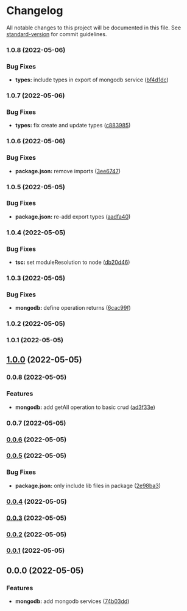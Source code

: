 # Changelog

All notable changes to this project will be documented in this file. See [standard-version](https://github.com/conventional-changelog/standard-version) for commit guidelines.

### 1.0.8 (2022-05-06)


### Bug Fixes

* **types:** include types in export of mongodb service ([bf4d1dc](https://github.com/moonlitworks/persist/commit/bf4d1dca5d9724a294ef9117e762de07cc7bac00))

### 1.0.7 (2022-05-06)


### Bug Fixes

* **types:** fix create and update types ([c883985](https://github.com/moonlitworks/persist/commit/c883985b67c3c72e717bf5c359be91a7065070de))

### 1.0.6 (2022-05-06)


### Bug Fixes

* **package.json:** remove imports ([3ee6747](https://github.com/moonlitworks/persist/commit/3ee67477fffdec1c4a172db56ca898a70e757fdb))

### 1.0.5 (2022-05-05)


### Bug Fixes

* **package.json:** re-add export types ([aadfa40](https://github.com/moonlitworks/persist/commit/aadfa40408078bb8a0b528f33ad7c4d399686ec2))

### 1.0.4 (2022-05-05)


### Bug Fixes

* **tsc:** set moduleResolution to node ([db20d46](https://github.com/moonlitworks/persist/commit/db20d46c800b5dcc403562278effa3ab0c0c02fe))

### 1.0.3 (2022-05-05)


### Bug Fixes

* **mongodb:** define operation returns ([6cac99f](https://github.com/moonlitworks/persist/commit/6cac99f15e3cca7a20147e97ed16f9530aafa015))

### 1.0.2 (2022-05-05)

### 1.0.1 (2022-05-05)

## [1.0.0](https://github.com/moonlitworks/persist/compare/v0.0.8...v1.0.0) (2022-05-05)

### 0.0.8 (2022-05-05)


### Features

* **mongodb:** add getAll operation to basic crud ([ad3f33e](https://github.com/moonlitworks/persist/commit/ad3f33ee7c0fbfec45c0a76b6ace31ad7a4bf302))

### 0.0.7 (2022-05-05)

### [0.0.6](https://github.com/moonlitworks/persist/compare/v0.0.5...v0.0.6) (2022-05-05)

### [0.0.5](https://github.com/moonlitworks/persist/compare/v0.0.4...v0.0.5) (2022-05-05)


### Bug Fixes

* **package.json:** only include lib files in package ([2e98ba3](https://github.com/moonlitworks/persist/commit/2e98ba33dbf6f0f01a139ae7748aa9c2e71ed069))

### [0.0.4](https://github.com/moonlitworks/persist/compare/v0.0.3...v0.0.4) (2022-05-05)

### [0.0.3](https://github.com/moonlitworks/persist/compare/v0.0.2...v0.0.3) (2022-05-05)

### [0.0.2](https://github.com/moonlitworks/persist/compare/v0.0.1...v0.0.2) (2022-05-05)

### [0.0.1](https://github.com/moonlitworks/persist/compare/v0.0.0...v0.0.1) (2022-05-05)

## 0.0.0 (2022-05-05)


### Features

* **mongodb:** add mongodb services ([74b03dd](https://github.com/moonlitworks/persist/commit/74b03dd02dc01e26e0bbc0dd4194625519c1c0c9))
